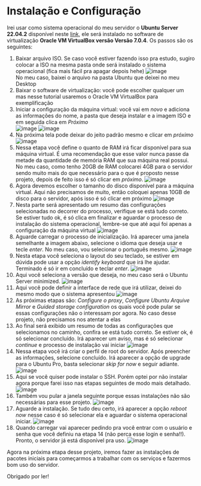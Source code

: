 
# Instalação e Configuração

Irei usar como sistema operacional do meu servidor o **Ubuntu Server 22.04.2** disponível neste [link](https://ubuntu.com/download/server), ele
será instalado no software de virtualização **Oracle VM VirtualBox versão Versão 7.0.4**. Os passos são os seguintes:

1. Baixar arquivo ISO. Se caso você estiver fazendo isso pra estudo, sugiro colocar a ISO na mesma pasta onde será instalado o sistema operacional (fica mais fácil pra apagar depois hehe)
![image](https://user-images.githubusercontent.com/104470835/226125737-7faff83b-d317-4cfd-8d30-5f8b9749005a.png)<br>
No meu caso, baixei o arquivo na pasta Ubuntu que deixei no meu Desktop<br>
2. Baixar o software de virtualização: você pode escolher qualquer um mas nesse tutorial usaremos o Oracle VM VirtualBox para exemplificação<br>
3. Iniciar a configuração da máquina virtual: você vai em *novo* e adiciona as informações do nome, a pasta que deseja instalar e a imagem ISO e em seguida clica em *Próximo*<br>
![image](https://user-images.githubusercontent.com/104470835/226125983-5cf21a60-f345-4738-a69b-28cec4dc775d.png)
![image](https://user-images.githubusercontent.com/104470835/226125995-77c6bb2c-cda1-48b7-a416-64be50bcde31.png)<br>
4. Na próxima tela pode deixar do jeito padrão mesmo e clicar em *próximo*
![image](https://user-images.githubusercontent.com/104470835/226126064-a81f049d-77d6-4e59-a17d-e569fa6e4a3e.png)
5. Nessa etapa você define o quanto de RAM irá ficar disponível para sua máquina virtual. É uma recomendação que esse valor nunca passe da metade da quantidade de memória RAM que sua máquina real possui. No meu caso, como tenho 20GB de RAM colocarei 4GB para o servidor sendo muito mais do que necessário para o que é proposto nesse projeto, depois de feito isso é só clicar em *próximo*.
![image](https://user-images.githubusercontent.com/104470835/226126464-dac6f946-cb6e-4ed4-b255-cfa14d7cf0c6.png)
6. Agora devemos escolher o tamanho do disco disponível para a máquina virtual. Aqui não precisamos de muito, então coloquei apenas 10GB de disco para o servidor, após isso é só clicar em próximo
![image](https://user-images.githubusercontent.com/104470835/226126609-49842479-5087-4474-8111-4bd06100b1f7.png)
7. Nesta parte será apresentado um resumo das configurações selecionadas no decorrer do processo, verifique se está tudo correto. Se estiver tudo ok, é só clica em finalizar e aguardar o processo de instalação do sistema operacional, lembre-se que até aqui foi apenas a configuração da máquina virtual
![image](https://user-images.githubusercontent.com/104470835/226126774-e775cc17-5503-4539-8b1f-2fe40d90844a.png)
8. Aguarde carregar o processo de inicialização. Irá aparecer uma janela semelhante a imagem abaixo, selecione o idioma que deseja usar e tecle *enter*. No meu caso, vou selecionar o português mesmo.
![image](https://user-images.githubusercontent.com/104470835/226129171-34932cba-7622-4588-9702-c55e7d92a94a.png)
9.  Nesta etapa você seleciona o layout do seu teclado, se estiver em dúvida pode usar a opção *identify keyboard* que irá lhe ajudar. Terminado é só ir em concluído e teclar *enter*.
![image](https://user-images.githubusercontent.com/104470835/226129505-82aed1ee-c603-4935-b2ea-fb79f41ac248.png)
10. Aqui você seleciona a versão que deseja, no meu caso será o Ubuntu Server minimized.
![image](https://user-images.githubusercontent.com/104470835/226129649-8f9630b8-e524-47dd-b84e-e29b5593c860.png)
11. Aqui você pode definir a interface de rede que irá utilizar, deixei do mesmo modo que o sistema apresentou
![image](https://user-images.githubusercontent.com/104470835/226129769-a85c6503-98d0-4443-9396-10f7e6362e96.png)
12. As próximas etapas são: *Configure o proxy*, *Configure Ubuntu Arquive Mirror* e *Guided storage configuration* os quais você pode pular se essas configurações não o interessam por agora. No caso desse projeto, não precisamos nos atentar a elas
13. Ao final será exibido um resumo de todas as configurações que selecionamos no caminho, confira se está tudo correto. Se estiver ok, é só selecionar concluído. Irá aparecer um aviso, mas é só selecionar *continue* e processo de instalação vai iniciar
![image](https://user-images.githubusercontent.com/104470835/226130009-13fb8236-1c5b-4a1e-a756-57ce90a9a93f.png)
14. Nessa etapa você irá criar o perfil de root do servidor. Após preencher as informações, selecione concluído. Irá aparecer a opção de upgrade para o Ubuntu Pro, basta selecionar *skip for now* e seguir adiante.
![image](https://user-images.githubusercontent.com/104470835/226130763-c7a15a0f-e7e4-4fd8-9cc7-a7869db1e131.png)
15. Aqui se você quiser pode instalar o SSH. Porém optei por não instalar agora porque farei isso nas etapas seguintes de modo mais detalhado.<br>
![image](https://user-images.githubusercontent.com/104470835/226131143-5650ae61-3aef-431f-8bf8-f6a0c41ce5a7.png)
16. Também vou pular a janela seguinte porque essas instalações não são necessárias para esse projeto.
![image](https://user-images.githubusercontent.com/104470835/226131245-2e26248b-8afe-4817-b6a1-1eb416597def.png)
17. Aguarde a instalação. Se tudo deu certo, irá aparecer a opção *reboot now* nesse caso é só selecionar ela e aguardar o sistema operacional iniciar.
![image](https://user-images.githubusercontent.com/104470835/226131380-d9a7a6fb-6940-4876-8a88-a5cf47055498.png)
18. Quando carregar vai aparecer pedindo pra você entrar com o usuário e senha que você definiu na etapa 14 (não perca esse login e senha!!). Pronto, o servidor já está disponível pra uso.
![image](https://user-images.githubusercontent.com/104470835/226132152-6c9de8e2-5c2c-4c39-937c-aafe7629497a.png)

Agora na próxima etapa desse projeto, iremos fazer as instalações de pacotes iniciais para começarmos a trabalhar com os serviços e fazermos bom uso do servidor.

Obrigado por ler!


